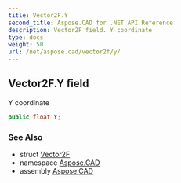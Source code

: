 ```yaml
---
title: Vector2F.Y
second_title: Aspose.CAD for .NET API Reference
description: Vector2F field. Y coordinate
type: docs
weight: 50
url: /net/aspose.cad/vector2f/y/
---
```

## Vector2F.Y field

Y coordinate

```csharp
public float Y;
```

### See Also

* struct [Vector2F](../)
* namespace [Aspose.CAD](../../../aspose.cad/)
* assembly [Aspose.CAD](../../../)


